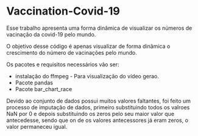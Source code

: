 # Vaccination-Covid-19
Esse trabalho apresenta uma forma dinâmica de visualizar os números de vacinação da covid-19 pelo mundo.

O objetivo desse código é apenas visualizar de forma dinâmica o crescimento do número de vacinações pelo mundo.

Os pacotes e requisitos necessários vão ser:

- instalação do ffmpeg - Para visualização do vídeo gerao.
- Pacote pandas
- Pacote bar_chart_race

Devido ao conjunto de dados possui muitos valores faltantes, foi feito um processo de imputação de dados, primeiro substituindo todos os valroes NaN por 0 e depois substituindo os zeros pelo seu maior valor que antecedesse, sendo que on de os valores antecessores já eram zeros, o valor permaneceu igual.
